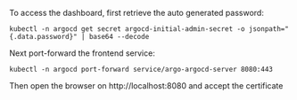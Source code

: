To access the dashboard, first retrieve the auto generated password:

```
kubectl -n argocd get secret argocd-initial-admin-secret -o jsonpath="{.data.password}" | base64 --decode
```

Next port-forward the frontend service:

```
kubectl -n argocd port-forward service/argo-argocd-server 8080:443
```

Then open the browser on http://localhost:8080 and accept the certificate